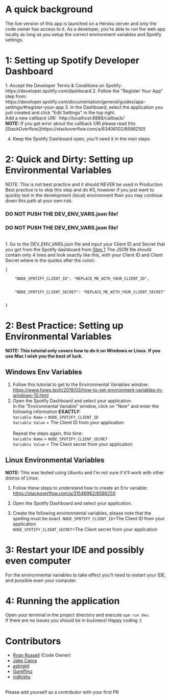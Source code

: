 # A quick background

The live version of this app is launched on a Heroku server and only the code owner has access to it. As a developer, you're able to run the web app locally as long as you setup the correct environment variables and Spotify settings.

<h1 id="step1"> 1: Setting up Spotify Developer Dashboard</h1>
1. Accept the Developer Terms & Conditions on Spotify: https://developer.spotify.com/dashboard
2. Follow the "Register Your App" step from: https://developer.spotify.com/documentation/general/guides/app-settings/#register-your-app
3. In the Dashboard, select the application you just created and click "Edit Settings" in the top right.
   <br> Add a new callback URI: `http://localhost:8888/callback/`
   <br><b>NOTE:</b> If you get error about the callback URI please read this [StackOverflow](https://stackoverflow.com/a/63406102/8586250)

4. Keep the Spotify Dashboard open, you'll need it in the next steps.

# 2: Quick and Dirty: Setting up Environmental Variables
NOTE: This is not best practice and it should NEVER be used in Production. Best practice is to skip this step and do #3, however if you just want to quickly test in the development (local) environment then you may continue down this path at your own risk.
### DO NOT PUSH THE DEV_ENV_VARS.json file!
### DO NOT PUSH THE DEV_ENV_VARS.json file!
<br>
1. Go to the DEV_ENV_VARS.json file and input your Client ID and Secret that you got from the Spotify dashboard from <a href="#step1">Step 1</a>
The JSON file should contain only 4 lines and look exactly like this, with your Client ID and Client Secret where in the quotes after the colon:
<br>
<code>
{ <br>
    "NODE_SPOTIFY_CLIENT_ID": "REPLACE_ME_WITH_YOUR_CLIENT_ID",
    <br>
    "NODE_SPOTIFY_CLIENT_SECRET": "REPLACE_ME_WITH_YOUR_CLIENT_SECRET"
    <br>
}
</code>


# 2: Best Practice: Setting up Environmental Variables
<b>NOTE: This tutorial only covers how to do it on Windows or Linux. If you use Mac I wish you the best of luck.</b>

## Windows Env Variables

1. Follow this tutorial to get to the Environmental Variables window: https://www.hows.tech/2019/03/how-to-set-environment-variables-in-windows-10.html
2. Open the Spotify Dashboard and select your application.
   <br>
   In the "Environmental Variable" window, click on "New" and enter the following information <b>EXACTLY:</b>
   <br>
   `Variable Name` = `NODE_SPOTIFY_CLIENT_ID`
   <br>
   `Variable Value` = The Client ID from your application
   <br> <br>
   Repeat the steps again, this time:
   <br>
   `Variable Name` = `NODE_SPOTIFY_CLIENT_SECRET`
   <br>
   `Variable Value` = The Client secret from your application
   <br>

## Linux Environmental Variables

<b>NOTE:</b> This was tested using Ubuntu and I'm not sure if it'll work with other distros of Linux.

1. Follow these steps to understand how to create an Env variable: https://stackoverflow.com/a/31546962/8586250

2. Open the Spotify Dashboard and select your application.

3. Create the following environmental variables, please note that the spelling must be exact.
   `NODE_SPOTIFY_CLIENT_ID`=The Client ID from your application
   <br>
   `NODE_SPOTIFY_CLIENT_SECRET`=The Client secret from your application

# 3: Restart your IDE and possibly even computer

For the environmental variables to take effect you'll need to restart your IDE, and possible even your computer.

# 4: Running the application

Open your terminal in the project directory and execute `npm run dev`.
<br> If there are no issues you should be in business! Happy coding :)

# Contributors
- [Ryan Russell](https://github.com/RyanRussell00) (Code Owner)
- [Jake Capra](https://github.com/JakeCapra)
- [astriskit](https://github.com/astriskit)
- [Gareffmz](https://github.com/Gareffmz)
- [nidhishs](https://github.com/nidhishs)

<br>Please add yourself as a contributor with your first PR
